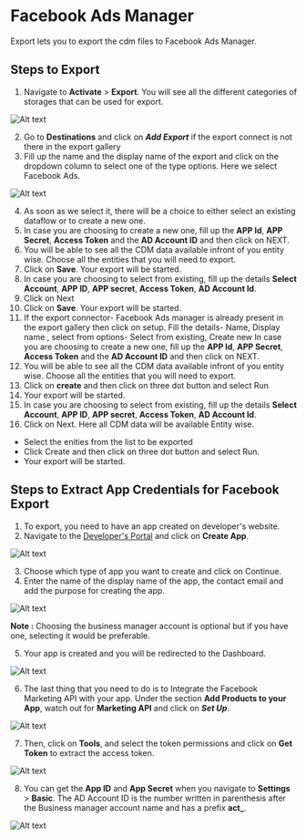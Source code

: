 # Facebook Ads Manager

Export lets you to export the cdm files to Facebook Ads Manager.

## Steps to Export
1. Navigate to **Activate** > **Export**. You will see all the different categories of storages that can be used for export.

![Alt text]()

2. Go to **Destinations** and click on ***Add Export*** if the export connect is not there in the export gallery
3. Fill up the name and the display name of the export and click on the dropdown column to select one of the type options. Here we select Facebook Ads.

![Alt text](https://github.com/skypointcloud/platform/blob/master/docs/doc_snippets/facebookadsexportstep1.PNG?raw=true)

4. As soon as we select it, there will be a choice to either select an existing dataflow or to create a new one.
5. In case you are choosing to create a new one, fill up the **APP Id**, **APP Secret**, **Access Token** and the **AD Account ID** and then click on NEXT.
6. You will be able to see all the CDM data available infront of you entity wise. Choose all the entities that you will need to export.
7. Click on **Save**. Your export will be started.
8. In case you are choosing to select from existing, fill up the details **Select Account**, **APP ID**, **APP secret**, **Access Token**, **AD Account Id**.
9. Click on Next
10. Click on **Save**. Your export will be started.
11. If the export connector- Facebook Ads manager is already present in the export gallery then click on setup.
Fill the details- Name, Display name , select from options- Select from existing, Create new
In case you are choosing to create a new one, fill up the **APP Id**, **APP Secret**, **Access Token** and the **AD Account ID** and then click on NEXT.
6. You will be able to see all the CDM data available infront of you entity wise. Choose all the entities that you will need to export.
7. Click on **create** and then click on three dot button and select Run
8.  Your export will be started.
9. In case you are choosing to select from existing, fill up the details **Select Account**, **APP ID**, **APP secret**, **Access Token**, **AD Account Id**.
10. Click on Next.
Here all CDM data will be available Entity wise.
 - Select the enities from the list to be exported
 - Click Create and then click on three dot button and select Run.
 - Your export will be started.

## Steps to Extract App Credentials for Facebook Export
1. To export, you need to have an app created on developer's website.
2. Navigate to the [Developer's Portal](https://developers.facebook.com/apps/) and click on **Create App**.

![Alt text](https://github.com/skypointcloud/platform/blob/master/docs/doc_snippets/fbappstep1.PNG?raw=true)

3. Choose which type of app you want to create and click on Continue.
4. Enter the name of the display name of the app, the contact email and add the purpose for creating the app.

![Alt text](https://github.com/skypointcloud/platform/blob/master/docs/doc_snippets/fbappstep2.jpg?raw=true)

**Note :** Choosing the business manager account is optional but if you have one, selecting it would be preferable.

5. Your app is created and you will be redirected to the Dashboard.

![Alt text](https://github.com/skypointcloud/platform/blob/master/docs/doc_snippets/fbappstep3.jpg?raw=true)

6. The last thing that you need to do is to Integrate the Facebook Marketing API with your app. Under the section **Add Products to your App**, watch out for **Marketing API** and click on ***Set Up***.

![Alt text](https://github.com/skypointcloud/platform/blob/master/docs/doc_snippets/fbappstep4.jpg?raw=true)


7. Then, click on **Tools**, and select the token permissions and click on **Get Token** to extract the access token.

![Alt text](https://github.com/skypointcloud/platform/blob/master/docs/doc_snippets/fbappstep5.jpg?raw=true)

8. You can get the **App ID** and **App Secret** when you navigate to **Settings** > **Basic**. The AD Account ID is the number written in parenthesis after the Business manager account name and has a prefix **act_**.

![Alt text](https://github.com/skypointcloud/platform/blob/master/docs/doc_snippets/fbappstep6.jpg?raw=true)
